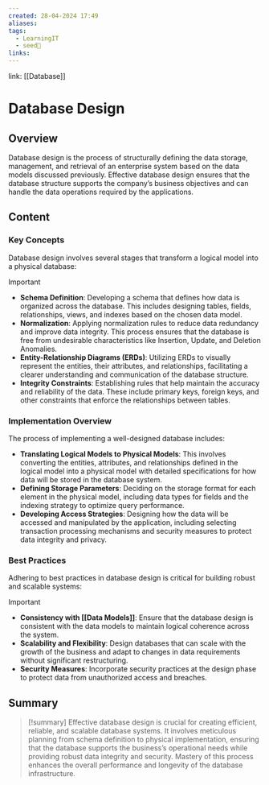 ```yaml
---
created: 28-04-2024 17:49
aliases: 
tags:
  - LearningIT
  - seed🌱
links:
---
```


link: [[Database]]

# Database Design

## Overview

Database design is the process of structurally defining the data storage, management, and retrieval of an enterprise system based on the data models discussed previously. Effective database design ensures that the database structure supports the company’s business objectives and can handle the data operations required by the applications.

## Content

### Key Concepts

Database design involves several stages that transform a logical model into a physical database:

> [!important]
> 
> - **Schema Definition**: Developing a schema that defines how data is organized across the database. This includes designing tables, fields, relationships, views, and indexes based on the chosen data model.
> - **Normalization**: Applying normalization rules to reduce data redundancy and improve data integrity. This process ensures that the database is free from undesirable characteristics like Insertion, Update, and Deletion Anomalies.
> - **Entity-Relationship Diagrams (ERDs)**: Utilizing ERDs to visually represent the entities, their attributes, and relationships, facilitating a clearer understanding and communication of the database structure.
> - **Integrity Constraints**: Establishing rules that help maintain the accuracy and reliability of the data. These include primary keys, foreign keys, and other constraints that enforce the relationships between tables.

### Implementation Overview

The process of implementing a well-designed database includes:

- **Translating Logical Models to Physical Models**: This involves converting the entities, attributes, and relationships defined in the logical model into a physical model with detailed specifications for how data will be stored in the database system.
- **Defining Storage Parameters**: Deciding on the storage format for each element in the physical model, including data types for fields and the indexing strategy to optimize query performance.
- **Developing Access Strategies**: Designing how the data will be accessed and manipulated by the application, including selecting transaction processing mechanisms and security measures to protect data integrity and privacy.

### Best Practices

Adhering to best practices in database design is critical for building robust and scalable systems:

> [!important]
> 
> - **Consistency with [[Data Models]]**: Ensure that the database design is consistent with the data models to maintain logical coherence across the system.
> - **Scalability and Flexibility**: Design databases that can scale with the growth of the business and adapt to changes in data requirements without significant restructuring.
> - **Security Measures**: Incorporate security practices at the design phase to protect data from unauthorized access and breaches.

## Summary

> [!summary] 
> Effective database design is crucial for creating efficient, reliable, and scalable database systems. It involves meticulous planning from schema definition to physical implementation, ensuring that the database supports the business’s operational needs while providing robust data integrity and security. Mastery of this process enhances the overall performance and longevity of the database infrastructure.

